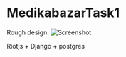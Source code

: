 # MedikabazarTask1

Rough design:
![Screenshot](Medikabazar_appTask1.jpg)

Riotjs + Django + postgres

